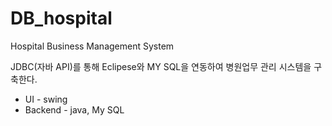 # DB_hospital
Hospital Business Management System

JDBC(자바 API)를 통해 Eclipese와 MY SQL을 연동하여 병원업무 관리 시스템을 구축한다. 

* UI - swing
* Backend - java, My SQL
